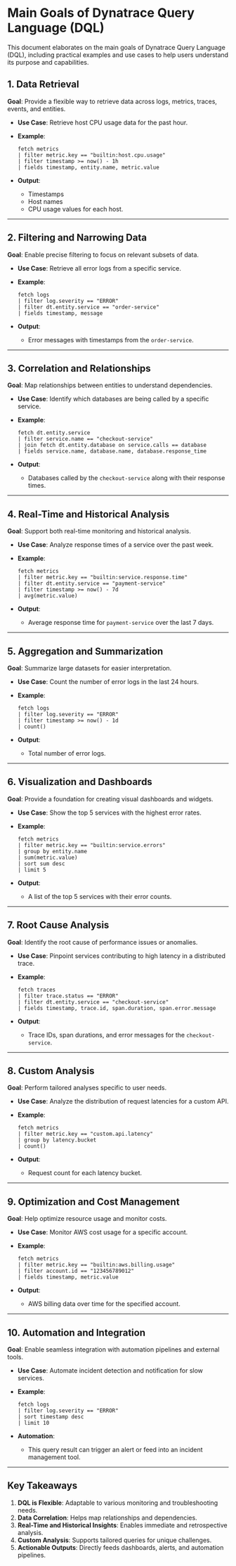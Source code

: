 
# Main Goals of Dynatrace Query Language (DQL)

This document elaborates on the main goals of Dynatrace Query Language (DQL), including practical examples and use cases to help users understand its purpose and capabilities.

## 1. Data Retrieval

**Goal**: Provide a flexible way to retrieve data across logs, metrics, traces, events, and entities.

- **Use Case**: Retrieve host CPU usage data for the past hour.
- **Example**:
    ```dql
    fetch metrics
    | filter metric.key == "builtin:host.cpu.usage"
    | filter timestamp >= now() - 1h
    | fields timestamp, entity.name, metric.value
    ```

- **Output**: 
  - Timestamps
  - Host names
  - CPU usage values for each host.

---

## 2. Filtering and Narrowing Data

**Goal**: Enable precise filtering to focus on relevant subsets of data.

- **Use Case**: Retrieve all error logs from a specific service.
- **Example**:
    ```dql
    fetch logs
    | filter log.severity == "ERROR"
    | filter dt.entity.service == "order-service"
    | fields timestamp, message
    ```

- **Output**: 
  - Error messages with timestamps from the `order-service`.

---

## 3. Correlation and Relationships

**Goal**: Map relationships between entities to understand dependencies.

- **Use Case**: Identify which databases are being called by a specific service.
- **Example**:
    ```dql
    fetch dt.entity.service
    | filter service.name == "checkout-service"
    | join fetch dt.entity.database on service.calls == database
    | fields service.name, database.name, database.response_time
    ```

- **Output**: 
  - Databases called by the `checkout-service` along with their response times.

---

## 4. Real-Time and Historical Analysis

**Goal**: Support both real-time monitoring and historical analysis.

- **Use Case**: Analyze response times of a service over the past week.
- **Example**:
    ```dql
    fetch metrics
    | filter metric.key == "builtin:service.response.time"
    | filter dt.entity.service == "payment-service"
    | filter timestamp >= now() - 7d
    | avg(metric.value)
    ```

- **Output**: 
  - Average response time for `payment-service` over the last 7 days.

---

## 5. Aggregation and Summarization

**Goal**: Summarize large datasets for easier interpretation.

- **Use Case**: Count the number of error logs in the last 24 hours.
- **Example**:
    ```dql
    fetch logs
    | filter log.severity == "ERROR"
    | filter timestamp >= now() - 1d
    | count()
    ```

- **Output**: 
  - Total number of error logs.

---

## 6. Visualization and Dashboards

**Goal**: Provide a foundation for creating visual dashboards and widgets.

- **Use Case**: Show the top 5 services with the highest error rates.
- **Example**:
    ```dql
    fetch metrics
    | filter metric.key == "builtin:service.errors"
    | group by entity.name
    | sum(metric.value)
    | sort sum desc
    | limit 5
    ```

- **Output**: 
  - A list of the top 5 services with their error counts.

---

## 7. Root Cause Analysis

**Goal**: Identify the root cause of performance issues or anomalies.

- **Use Case**: Pinpoint services contributing to high latency in a distributed trace.
- **Example**:
    ```dql
    fetch traces
    | filter trace.status == "ERROR"
    | filter dt.entity.service == "checkout-service"
    | fields timestamp, trace.id, span.duration, span.error.message
    ```

- **Output**: 
  - Trace IDs, span durations, and error messages for the `checkout-service`.

---

## 8. Custom Analysis

**Goal**: Perform tailored analyses specific to user needs.

- **Use Case**: Analyze the distribution of request latencies for a custom API.
- **Example**:
    ```dql
    fetch metrics
    | filter metric.key == "custom.api.latency"
    | group by latency.bucket
    | count()
    ```

- **Output**: 
  - Request count for each latency bucket.

---

## 9. Optimization and Cost Management

**Goal**: Help optimize resource usage and monitor costs.

- **Use Case**: Monitor AWS cost usage for a specific account.
- **Example**:
    ```dql
    fetch metrics
    | filter metric.key == "builtin:aws.billing.usage"
    | filter account.id == "123456789012"
    | fields timestamp, metric.value
    ```

- **Output**: 
  - AWS billing data over time for the specified account.

---

## 10. Automation and Integration

**Goal**: Enable seamless integration with automation pipelines and external tools.

- **Use Case**: Automate incident detection and notification for slow services.
- **Example**:
    ```dql
    fetch logs
    | filter log.severity == "ERROR"
    | sort timestamp desc
    | limit 10
    ```

- **Automation**: 
  - This query result can trigger an alert or feed into an incident management tool.

---

## Key Takeaways

1. **DQL is Flexible**: Adaptable to various monitoring and troubleshooting needs.
2. **Data Correlation**: Helps map relationships and dependencies.
3. **Real-Time and Historical Insights**: Enables immediate and retrospective analysis.
4. **Custom Analysis**: Supports tailored queries for unique challenges.
5. **Actionable Outputs**: Directly feeds dashboards, alerts, and automation pipelines.
